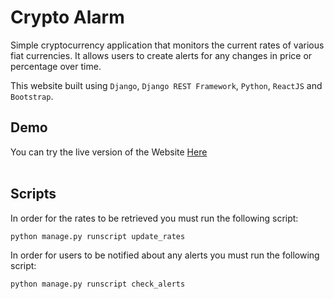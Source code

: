 # Crypto Alarm

Simple cryptocurrency application that monitors the current rates of various fiat currencies. It allows users to create alerts for any changes in price or percentage over time.

This website built using `Django`, `Django REST Framework`, `Python`, `ReactJS` and `Bootstrap`.

## Demo

You can try the live version of the Website [Here](https://cryptoalarms.herokuapp.com/)<br><br>

## Scripts

In order for the rates to be retrieved you must run the following script:

```
python manage.py runscript update_rates
```

In order for users to be notified about any alerts you must run the following script:

```
python manage.py runscript check_alerts
```
